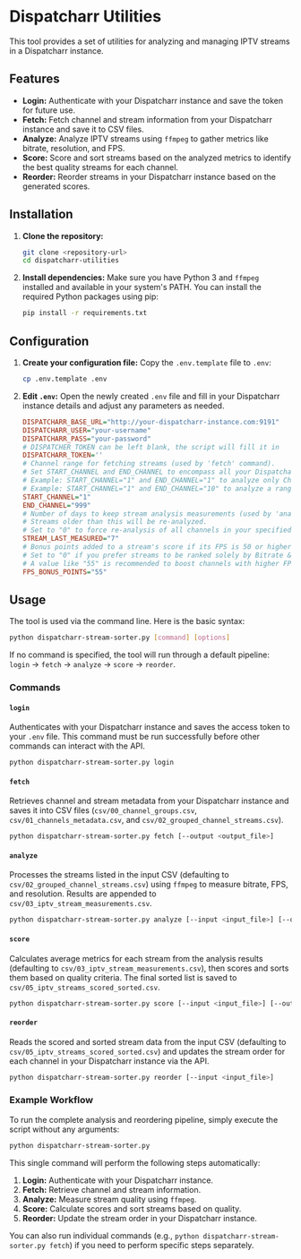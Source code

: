 # Dispatcharr Utilities

This tool provides a set of utilities for analyzing and managing IPTV streams in a Dispatcharr instance.

## Features

-   **Login:** Authenticate with your Dispatcharr instance and save the token for future use.
-   **Fetch:** Fetch channel and stream information from your Dispatcharr instance and save it to CSV files.
-   **Analyze:** Analyze IPTV streams using `ffmpeg` to gather metrics like bitrate, resolution, and FPS.
-   **Score:** Score and sort streams based on the analyzed metrics to identify the best quality streams for each channel.
-   **Reorder:** Reorder streams in your Dispatcharr instance based on the generated scores.

## Installation

1.  **Clone the repository:**
    ```bash
    git clone <repository-url>
    cd dispatcharr-utilities
    ```

2.  **Install dependencies:**
    Make sure you have Python 3 and `ffmpeg` installed and available in your system's PATH. You can install the required Python packages using pip:
    ```bash
    pip install -r requirements.txt
    ```

## Configuration

1.  **Create your configuration file:**
    Copy the `.env.template` file to `.env`:
    ```bash
    cp .env.template .env
    ```

2.  **Edit `.env`:**
    Open the newly created `.env` file and fill in your Dispatcharr instance details and adjust any parameters as needed.

    ```ini
    DISPATCHARR_BASE_URL="http://your-dispatcharr-instance.com:9191"
    DISPATCHARR_USER="your-username"
    DISPATCHARR_PASS="your-password"
    # DISPATCHER_TOKEN can be left blank, the script will fill it in
    DISPATCHARR_TOKEN=''
    # Channel range for fetching streams (used by 'fetch' command).
    # Set START_CHANNEL and END_CHANNEL to encompass all your Dispatcharr Channel numbers.
    # Example: START_CHANNEL="1" and END_CHANNEL="1" to analyze only Channel 1.
    # Example: START_CHANNEL="1" and END_CHANNEL="10" to analyze a range of channels.
    START_CHANNEL="1"
    END_CHANNEL="999"
    # Number of days to keep stream analysis measurements (used by 'analyze' command).
    # Streams older than this will be re-analyzed.
    # Set to "0" to force re-analysis of all channels in your specified range.
    STREAM_LAST_MEASURED="7"
    # Bonus points added to a stream's score if its FPS is 50 or higher (used by 'score' command).
    # Set to "0" if you prefer streams to be ranked solely by Bitrate & Resolution.
    # A value like "55" is recommended to boost channels with higher FPS, useful for sports streams.
    FPS_BONUS_POINTS="55"
    ```

## Usage

The tool is used via the command line. Here is the basic syntax:

```bash
python dispatcharr-stream-sorter.py [command] [options]
```

If no command is specified, the tool will run through a default pipeline: `login` -> `fetch` -> `analyze` -> `score` -> `reorder`.

### Commands

#### `login`

Authenticates with your Dispatcharr instance and saves the access token to your `.env` file. This command must be run successfully before other commands can interact with the API.

```bash
python dispatcharr-stream-sorter.py login
```

#### `fetch`

Retrieves channel and stream metadata from your Dispatcharr instance and saves it into CSV files (`csv/00_channel_groups.csv`, `csv/01_channels_metadata.csv`, and `csv/02_grouped_channel_streams.csv`).

```bash
python dispatcharr-stream-sorter.py fetch [--output <output_file>]
```

#### `analyze`

Processes the streams listed in the input CSV (defaulting to `csv/02_grouped_channel_streams.csv`) using `ffmpeg` to measure bitrate, FPS, and resolution. Results are appended to `csv/03_iptv_stream_measurements.csv`.

```bash
python dispatcharr-stream-sorter.py analyze [--input <input_file>] [--output <output_file>] [--fails_output <fails_file>] [--duration <seconds>] [--timeout <seconds>] [--workers <number>]
```

#### `score`

Calculates average metrics for each stream from the analysis results (defaulting to `csv/03_iptv_stream_measurements.csv`), then scores and sorts them based on quality criteria. The final sorted list is saved to `csv/05_iptv_streams_scored_sorted.csv`.

```bash
python dispatcharr-stream-sorter.py score [--input <input_file>] [--output <output_file>]
```

#### `reorder`

Reads the scored and sorted stream data from the input CSV (defaulting to `csv/05_iptv_streams_scored_sorted.csv`) and updates the stream order for each channel in your Dispatcharr instance via the API.

```bash
python dispatcharr-stream-sorter.py reorder [--input <input_file>]
```

### Example Workflow

To run the complete analysis and reordering pipeline, simply execute the script without any arguments:

```bash
python dispatcharr-stream-sorter.py
```

This single command will perform the following steps automatically:

1.  **Login:** Authenticate with your Dispatcharr instance.
2.  **Fetch:** Retrieve channel and stream information.
3.  **Analyze:** Measure stream quality using `ffmpeg`.
4.  **Score:** Calculate scores and sort streams based on quality.
5.  **Reorder:** Update the stream order in your Dispatcharr instance.

You can also run individual commands (e.g., `python dispatcharr-stream-sorter.py fetch`) if you need to perform specific steps separately.

